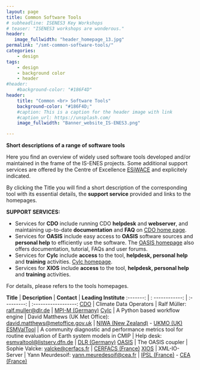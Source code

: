 ```yaml
---
layout: page
title: Common Software Tools
# subheadline: ISENES3 Key Workshops
# teaser: "ISENES3 workshops are wonderous."
header:
   image_fullwidth: "header_homepage_13.jpg"
permalink: "/smt-common-software-tools/"
categories:
    - design
tags:
    - design
    - background color
    - header
#header:
    #background-color: "#186F4D"
header:
    title: "Common <br> Software Tools"
    background-color: "#186F4D;"
    #caption: This is a caption for the header image with link
    #caption_url: https://unsplash.com/
    image_fullwidth: "Banner_website_IS-ENES3.png"

---
```


**Short descriptions of a range of software tools**

Here you find an overview of widely used software tools developed and/or maintained in the frame of the IS-ENES projects. Some additional support services are offered by the Centre of Excellence [ESiWACE](https://www.esiwace.eu/) and explicitely indicated.

By clicking the Title you will find a short description of the corresponding tool with its essential details, the **support service** provided and links to the homepages.

**SUPPORT SERVICES:**
- Services for **CDO** include running CDO **helpdesk** and **webserver**, and maintaining up-to-date **documentation** and **FAQ** on [CDO home page](https://code.mpimet.mpg.de/projects/cdo/wiki).
- Services for **OASIS** include easy access to **OASIS** software sources and **personal help** to efficiently use the software. The [OASIS homepage](https://oasis.cerfacs.fr/en/) also offers documentation, tutorial, FAQs and user forums.
- Services for **Cylc** include **access** to the tool, **helpdesk, personal help** and **training** activities. [Cylc homepage](https://cylc.github.io/).
- Services for **XIOS** include **access** to the tool, **helpdesk, personal help** and **training** activities.
 

For details, please refers to the tools homepages.

**Title** | **Description** | **Contact** | **Leading Institute**
:-------: | : ------------: | :---------: | :------------------:
[CDO](https://valeriupredoi.github.io/smt-common-software-tools-detailed#cdo-detailed) | Climate Data Operators | Ralf Müller: <ralf.muller@dlr.de> | [MPI-M (Germany)](https://mpimet.mpg.de/en/home.html)
[Cylc](https://valeriupredoi.github.io/smt-common-software-tools-detailed#cylc-detailed) | A Python based workflow engine | David Matthews (UK Met Office): <david.matthews@metoffice.gov.uk> | [NIWA (New Zealand)](https://niwa.co.nz/) - [UKMO (UK)](https://www.metoffice.gov.uk/)
[ESMValTool](https://valeriupredoi.github.io/smt-common-software-tools-detailed#esmvaltool-detailed) | A community diagnostic and performance metrics tool for routine evaluation of Earth system models in CMIP | Help desk: <esmvaltool@listserv.dfn.de> | [DLR (Germany)](https://www.dlr.de/EN/Home/home_node.html)
[OASIS](https://valeriupredoi.github.io/smt-common-software-tools-detailed#oasis-detailed) | The OASIS coupler | Sophie Valcke: <valcke@cerfacs.fr> | [CERFACS (France)](https://cerfacs.fr/en/)
[XIOS](https://valeriupredoi.github.io/smt-common-software-tools-detailed#xios-detailed) | XML-IO-Server | Yann Meurdesoif: <yann.meuredesoif@cea.fr> | [IPSL (France)](https://www.ipsl.fr/en/home-en/) - [CEA (France)](https://www.cea.fr/english/Pages/Welcome.aspx)
